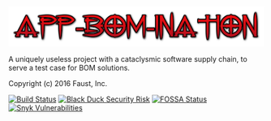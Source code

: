 ![AppBOMination Logo](logo.png)

A uniquely useless project with a cataclysmic software supply chain, to serve a test case for BOM solutions.

Copyright (c) 2016 Faust, Inc.

[![Build Status](https://dev.azure.com/yevdevops/AppBomInation/_apis/build/status/AppBomInation-Maven-CI?branchName=master)](https://dev.azure.com/yevdevops/AppBomInation/_build/latest?definitionId=7&branchName=master)
[![Black Duck Security Risk](https://copilot.blackducksoftware.com/github/repos/yevster/App-BOM-ination/branches/master/badge-risk.svg)](https://copilot.blackducksoftware.com/github/repos/yevster/App-BOM-ination/branches/master)
[![FOSSA Status](https://app.fossa.io/api/projects/custom%2B9482%2Fgithub.com%2Fyevster%2FApp-BOM-ination.svg?type=shield)](https://app.fossa.io/projects/custom%2B9482%2Fgithub.com%2Fyevster%2FApp-BOM-ination?ref=badge_shield)
[![Snyk Vulnerabilities](https://snyk.io/test/github/yevster/App-BOM-ination/badge.svg)](https://snyk.io/test/github/yevster/App-BOM-ination) 


